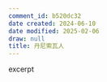 ```yaml
---
comment_id: b520dc32
date created: 2024-06-10
date modified: 2025-02-06
draw: null
title: 丹尼索瓦人
---
```

excerpt

<!-- more -->
